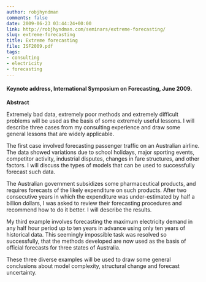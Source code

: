 ```yaml
---
author: robjhyndman
comments: false
date: 2009-06-23 03:44:24+00:00
link: http://robjhyndman.com/seminars/extreme-forecasting/
slug: extreme-forecasting
title: Extreme forecasting
file: ISF2009.pdf
tags:
- consulting
- electricity
- forecasting
---
```


#### Keynote address, International Symposium on Forecasting, June 2009.


**Abstract**

Extremely bad data, extremely poor methods and extremely difficult problems will be used as the basis of some extremely useful lessons. I will describe three cases from my consulting experience and draw some general lessons that are widely applicable.

The first case involved forecasting passenger traffic on an Australian airline. The data showed variations due to school holidays, major sporting events, competitor activity, industrial disputes, changes in fare structures, and other factors. I will discuss the types of models that can be used to successfully forecast such data.

The Australian government subsidizes some pharmaceutical products, and requires forecasts of the likely expenditure on such products. After two consecutive years in which the expenditure was under-estimated by half a billion dollars, I was asked to review their forecasting procedures and recommend how to do it better. I will describe the results.

My third example involves forecasting the maximum electricity demand in any half hour period up to ten years in advance using only ten years of historical data. This seemingly impossible task was resolved so successfully, that the methods developed are now used as the basis of official forecasts for three states of Australia.

These three diverse examples will be used to draw some general conclusions about model complexity, structural change and forecast uncertainty.

